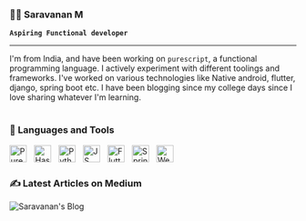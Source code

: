 ### 🧙‍♂️ Saravanan M

**`Aspiring Functional developer`**

--- 
I'm from India, and have been working on `purescript`, a functional programming language.
I actively experiment with different toolings and frameworks. I've worked on various technologies like Native android, flutter, django, spring boot etc. I have been blogging since my college days since I love sharing whatever I'm learning. 
#

 ### 🧰 Languages and Tools
 

<img align="left" alt="Purescript" title="Purescript" width="30px" style="padding-right:10px;" src="https://ik.imagekit.io/mcqtbid4l/purescript.png"/>
<img align="left" alt="Haskell" title="Haskell" width="30px" style="padding-right:10px;" src="https://cdn.jsdelivr.net/gh/devicons/devicon/icons/haskell/haskell-original.svg"/>
<img align="left" alt="Python" title="Python" width="30px" style="padding-right:10px;" src="https://cdn.jsdelivr.net/gh/devicons/devicon/icons/python/python-original.svg" />
<img align="left" alt="JS" title="JS" width="30px" style="padding-right:10px;" 
src="https://cdn.jsdelivr.net/gh/devicons/devicon/icons/javascript/javascript-original.svg" />
<img align="left" alt="Flutter" title="Flutter" width="30px" style="padding-right:10px;" src="https://cdn.jsdelivr.net/gh/devicons/devicon/icons/flutter/flutter-plain.svg"/>
<img align="left" alt="Spring Boot" title="Spring Boot" width="30px" style="padding-right:10px;" src="https://ik.imagekit.io/mcqtbid4l/spring-boot.jpeg"/>

<img align="left" alt="Webpack" title="Webpack" width="30px" style="padding-right:10px;" src="https://cdn.jsdelivr.net/gh/devicons/devicon/icons/webpack/webpack-original.svg"/>

<br/>

#

### ✍️ Latest Articles on Medium


![Saravanan's Blog](https://https-github-com-imsaravana369-github-readme-medi-imsaravana369.vercel.app/?username=imsaravananm&limit=3)
